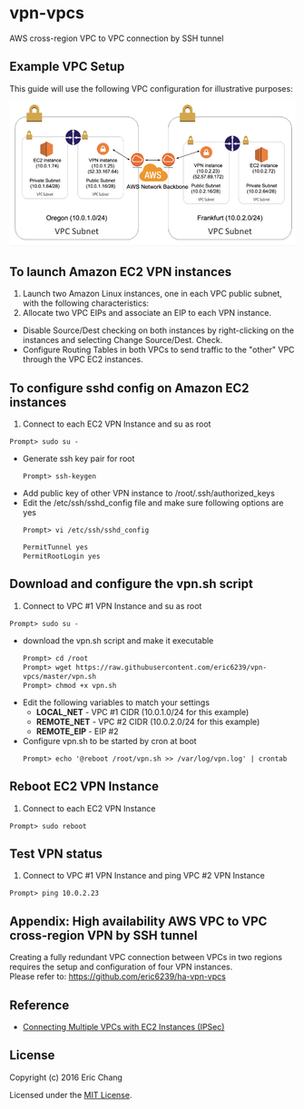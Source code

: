 # vpn-vpcs
AWS cross-region VPC to VPC connection by SSH tunnel

## Example VPC Setup

This guide will use the following VPC configuration for illustrative purposes:

![](fig01.png)


## To launch Amazon EC2 VPN instances

1. Launch two Amazon Linux instances, one in each VPC public subnet, with the following characteristics:
  1. Allocate two VPC EIPs and associate an EIP to each VPN instance.
* Disable Source/Dest checking on both instances by right-clicking on the instances and selecting Change Source/Dest. Check.  
* Configure Routing Tables in both VPCs to send traffic to the "other" VPC through the VPC EC2 instances.  

## To configure sshd config on Amazon EC2 instances
1. Connect to each EC2 VPN Instance and su as root  
  ```  
  Prompt> sudo su -  
  
  ```  
* Generate ssh key pair for root  
  ```  
  Prompt> ssh-keygen  
  
  ```  
* Add public key of other VPN instance to /root/.ssh/authorized_keys
* Edit the /etc/ssh/sshd_config file and make sure following options are yes  
  ```  
  Prompt> vi /etc/ssh/sshd_config  
  
  ```  
  ```  
  PermitTunnel yes  
  PermitRootLogin yes  
  
  ```  

## Download and configure the vpn.sh script
1. Connect to VPC #1 VPN Instance and su as root  
  ```  
  Prompt> sudo su -  
  
  ```  
* download the vpn.sh script and make it executable  
  ```   
  Prompt> cd /root  
  Prompt> wget https://raw.githubusercontent.com/eric6239/vpn-vpcs/master/vpn.sh  
  Prompt> chmod +x vpn.sh
  
  ```
* Edit the following variables to match your settings  
  - **LOCAL_NET** - VPC #1 CIDR (10.0.1.0/24 for this example)
  - **REMOTE_NET** - VPC #2 CIDR (10.0.2.0/24 for this example)
  - **REMOTE_EIP** - EIP #2
* Configure vpn.sh to be started by cron at boot  
  ```
  Prompt> echo '@reboot /root/vpn.sh >> /var/log/vpn.log' | crontab
  
  ```

## Reboot EC2 VPN Instance
1. Connect to each EC2 VPN Instance
  ```  
  Prompt> sudo reboot
  
  ```  

## Test VPN status
1. Connect to VPC #1 VPN Instance and ping VPC #2 VPN Instance
  ```  
  Prompt> ping 10.0.2.23
  
  ```  

## Appendix: High availability AWS VPC to VPC cross-region VPN by SSH tunnel 
Creating a fully redundant VPC connection between VPCs in two regions requires the setup and configuration of four VPN instances.  
Please refer to: https://github.com/eric6239/ha-vpn-vpcs


## Reference

- <a href="https://aws.amazon.com/articles/5472675506466066" target="_blank">Connecting Multiple VPCs with EC2 Instances (IPSec)</a>


## License

Copyright (c) 2016 Eric Chang

Licensed under the [MIT License](LICENSE).
